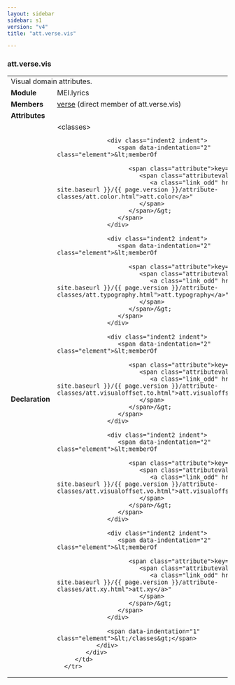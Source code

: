 ```yaml
---
layout: sidebar
sidebar: s1
version: "v4"
title: "att.verse.vis"

---
```


<div class="classSpec att">
   <h3 id="att.verse.vis">att.verse.vis</h3>
   <table class="wovenodd">
      <tr>
         <td colspan="2" class="wovenodd-col2">Visual domain attributes.</td>
      </tr>
      <tr>
         <td class="wovenodd-col1">
            <strong>Module</strong>
         </td>
         <td class="wovenodd-col2">MEI.lyrics</td>
      </tr>
      <tr>
         <td class="wovenodd-col1">
            <strong>Members</strong>
         </td>
         <td class="wovenodd-col2">
            <div class="parent">
               <div>
                  <a class="link_odd_elementSpec" href="{{ site.baseurl }}/{{ page.version }}/elements/verse.html">verse</a> (direct member of att.verse.vis)
               </div>
            </div>
         </td>
      </tr>
      <tr>
         <td class="wovenodd-col1">
            <strong>Attributes</strong>
         </td>
         <td class="wovenodd-col2"></td>
      </tr>
      <tr>
         <td class="wovenodd-col1">
            <strong>Declaration</strong>
         </td>
         <td class="wovenodd-col2">
            <div xml:space="preserve" class="pre">
               <div class="indent1 indent">
                  <span data-indentation="1" class="element">&lt;classes&gt;</span>
                  
                  <div class="indent2 indent">
                     <span data-indentation="2" class="element">&lt;memberOf
                        
                        <span class="attribute">key=
                           <span class="attributevalue">"
                              <a class="link_odd" href="{{ site.baseurl }}/{{ page.version }}/attribute-classes/att.color.html">att.color</a>"
                           </span>
                        </span>/&gt;
                     </span>
                  </div>
                  
                  <div class="indent2 indent">
                     <span data-indentation="2" class="element">&lt;memberOf
                        
                        <span class="attribute">key=
                           <span class="attributevalue">"
                              <a class="link_odd" href="{{ site.baseurl }}/{{ page.version }}/attribute-classes/att.typography.html">att.typography</a>"
                           </span>
                        </span>/&gt;
                     </span>
                  </div>
                  
                  <div class="indent2 indent">
                     <span data-indentation="2" class="element">&lt;memberOf
                        
                        <span class="attribute">key=
                           <span class="attributevalue">"
                              <a class="link_odd" href="{{ site.baseurl }}/{{ page.version }}/attribute-classes/att.visualoffset.to.html">att.visualoffset.to</a>"
                           </span>
                        </span>/&gt;
                     </span>
                  </div>
                  
                  <div class="indent2 indent">
                     <span data-indentation="2" class="element">&lt;memberOf
                        
                        <span class="attribute">key=
                           <span class="attributevalue">"
                              <a class="link_odd" href="{{ site.baseurl }}/{{ page.version }}/attribute-classes/att.visualoffset.vo.html">att.visualoffset.vo</a>"
                           </span>
                        </span>/&gt;
                     </span>
                  </div>
                  
                  <div class="indent2 indent">
                     <span data-indentation="2" class="element">&lt;memberOf
                        
                        <span class="attribute">key=
                           <span class="attributevalue">"
                              <a class="link_odd" href="{{ site.baseurl }}/{{ page.version }}/attribute-classes/att.xy.html">att.xy</a>"
                           </span>
                        </span>/&gt;
                     </span>
                  </div>
                  
                  <span data-indentation="1" class="element">&lt;/classes&gt;</span>
               </div>
            </div>
         </td>
      </tr>
   </table>
</div>